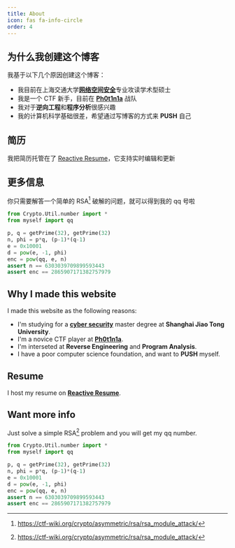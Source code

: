 ```yaml
---
title: About
icon: fas fa-info-circle
order: 4
---
```


<!-- > Add Markdown syntax content to file `_tabs/about.md`{: .filepath } and it will show up on this page.
{: .prompt-tip } -->

## 为什么我创建这个博客

我基于以下几个原因创建这个博客：

* 我目前在上海交通大学[**网络空间安全**](https://infosec.sjtu.edu.cn/index.aspx)专业攻读学术型硕士
* 我是一个 CTF 新手，目前在 [**Ph0t1n1a**](https://ctftime.org/team/55197/) 战队
* 我对于**逆向工程**和**程序分析**很感兴趣
* 我的计算机科学基础很差，希望通过写博客的方式来 **PUSH** 自己

## 简历

我把简历托管在了 [Reactive Resume](https://rxresu.me/cascades/resume-en)，它支持实时编辑和更新

## 更多信息

你只需要解答一个简单的 RSA[^1] 破解的问题，就可以得到我的 qq 号啦

```python
from Crypto.Util.number import *
from myself import qq

p, q = getPrime(32), getPrime(32)
n, phi = p*q, (p-1)*(q-1)
e = 0x10001
d = pow(e, -1, phi)
enc = pow(qq, e, n)
assert n == 6303039709899593443
assert enc == 2865907171382757979
```

## Why I made this website

I made this website as the following reasons:

* I'm studying for a [**cyber security**](https://infosec.sjtu.edu.cn/index.aspx) master degree at **Shanghai Jiao Tong University**.
* I'm a novice CTF player at [**Ph0t1n1a**](https://ctftime.org/team/55197/).
* I'm interseted at **Reverse Engineering** and **Program Analysis**.
* I have a poor computer science foundation, and want to **PUSH** myself.

## Resume

I host my resume on [**Reactive Resume**](https://rxresu.me/cascades/resume-en).

## Want more info

Just solve a simple RSA[^1] problem and you will get my qq number.

```python
from Crypto.Util.number import *
from myself import qq

p, q = getPrime(32), getPrime(32)
n, phi = p*q, (p-1)*(q-1)
e = 0x10001
d = pow(e, -1, phi)
enc = pow(qq, e, n)
assert n == 6303039709899593443
assert enc == 2865907171382757979
```

[^1]: https://ctf-wiki.org/crypto/asymmetric/rsa/rsa_module_attack/
